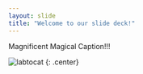 ```yaml
---
layout: slide
title: "Welcome to our slide deck!"
---
```


Magnificent Magical Caption!!!

![labtocat](https://octodex.github.com/images/labtocat.png)
{: .center}
